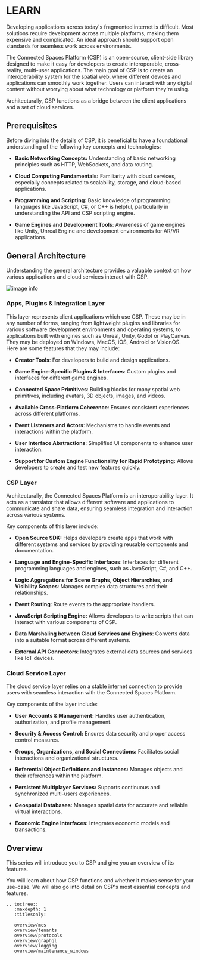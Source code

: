 # LEARN

Developing applications across today's fragmented internet is difficult. Most solutions require development across multiple platforms, making them expensive and complicated. An ideal approach should support open standards for seamless work across environments.

The Connected Spaces Platform (CSP) is an open-source, client-side library designed to make it easy for developers to create interoperable, cross-reality, multi-user applications. The main goal of CSP is to create an interoperability system for the spatial web, where different devices and applications can smoothly work together. Users can interact with any digital content without worrying about what technology or platform they're using. 

Architecturally, CSP functions as a bridge between the client applications and a set of cloud services.

## Prerequisites

Before diving into the details of CSP, it is beneficial to have a foundational understanding of the following key concepts and technologies:

* **Basic Networking Concepts:** Understanding of basic networking principles such as HTTP, WebSockets, and data routing.

* **Cloud Computing Fundamentals:** Familiarity with cloud services, especially concepts related to scalability, storage, and cloud-based applications.

* **Programming and Scripting:** Basic knowledge of programming languages like JavaScript, C\#, or C++ is helpful, particularly in understanding the API and CSP scripting engine.

* **Game Engines and Development Tools**: Awareness of game engines like Unity, Unreal Engine and development environments for AR/VR applications.

## General Architecture

Understanding the general architecture provides a valuable context on how various applications and cloud services interact with CSP.

![image info](../_static/stack.png)

### Apps, Plugins & Integration Layer

This layer represents client applications which use CSP. These may be in any number of forms, ranging from lightweight plugins and libraries for various software development environments and operating systems, to applications built with engines such as Unreal, Unity, Godot or PlayCanvas. They may be deployed on Windows, MacOS,  iOS, Android or VisionOS. Here are some features that they may include:

* **Creator Tools**: For developers to build and design applications.

* **Game Engine-Specific Plugins & Interfaces**: Custom plugins and interfaces for different game engines.

* **Connected Space Primitives**: Building blocks for many spatial web primitives, including avatars, 3D objects, images, and videos.

* **Available Cross-Platform Coherence**: Ensures consistent experiences across different platforms.

* **Event Listeners and Actors**: Mechanisms to handle events and interactions within the platform.

* **User Interface Abstractions**: Simplified UI components to enhance user interaction.

* **Support for Custom Engine Functionality for Rapid Prototyping:** Allows developers to create and test new features quickly.

### CSP Layer

Architecturally, the Connected Spaces Platform is an interoperability layer. It acts as a translator that allows different software and applications to communicate and share data, ensuring seamless integration and interaction across various systems.

Key components of this layer include:

* **Open Source SDK:** Helps developers create apps that work with different systems and services by providing reusable components and documentation.

* **Language and Engine-Specific Interfaces**: Interfaces for different programming languages and engines, such as JavaScript, C\#, and C++.

* **Logic Aggregations for Scene Graphs, Object Hierarchies, and Visibility Scopes**: Manages complex data structures and their relationships.

* **Event Routing**: Route events to the appropriate handlers.

* **JavaScript Scripting Engine:** Allows developers to write scripts that can interact with various components of CSP.

* **Data Marshaling between Cloud Services and Engines**: Converts data into a suitable format across different systems.

* **External API Connectors**: Integrates external data sources and services like IoT devices.

### Cloud Service Layer

The cloud service layer relies on a stable internet connection to provide users with seamless interaction with the Connected Spaces Platform.

Key components of the layer include:

* **User Accounts & Management:** Handles user authentication, authorization, and profile management.

* **Security & Access Control:** Ensures data security and proper access control measures.

* **Groups, Organizations, and Social Connections:** Facilitates social interactions and organizational structures.

* **Referential Object Definitions and Instances:** Manages objects and their references within the platform.

* **Persistent Multiplayer Services:** Supports continuous and synchronized multi-users experiences.

* **Geospatial Databases:** Manages spatial data for accurate and reliable virtual interactions.

* **Economic Engine Interfaces:** Integrates economic models and transactions.

## Overview

This series will introduce you to CSP and give you an overview of its features. 

You will learn about how CSP functions and whether it makes sense for your use-case. We will also go into detail on CSP's most essential concepts and features.

```eval_rst
.. toctree::
   :maxdepth: 1
   :titlesonly:

   overview/mcs
   overview/tenants
   overview/protocols
   overview/graphql
   overview/logging
   overview/maintenance_windows
```
